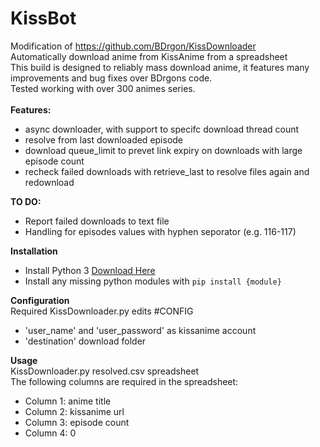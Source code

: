 # KissBot
Modification of https://github.com/BDrgon/KissDownloader<br>
Automatically download anime from KissAnime from a spreadsheet<br>
This build is designed to reliably mass download anime, it features many improvements and bug fixes over BDrgons code.<br>
Tested working with over 300 animes series.<br>
<br>
**Features:**
* async downloader, with support to specifc download thread count
* resolve from last downloaded episode
* download queue_limit to prevet link expiry on downloads with large episode count
* recheck failed downloads with retrieve_last to resolve files again and redownload

**TO DO:**
* Report failed downloads to text file
* Handling for episodes values with hyphen seporator (e.g. 116-117)

**Installation**
* Install Python 3 [Download Here](https://www.python.org/downloads/)
* Install any missing python modules with `pip install {module}`

**Configuration**<br>
Required KissDownloader.py edits #CONFIG<br>
* 'user_name' and 'user_password' as kissanime account
* 'destination' download folder

**Usage**<br>
KissDownloader.py resolved.csv spreadsheet<br>
The following columns are required in the spreadsheet:<br>
* Column 1: anime title
* Column 2: kissanime url
* Column 3: episode count
* Column 4: 0
